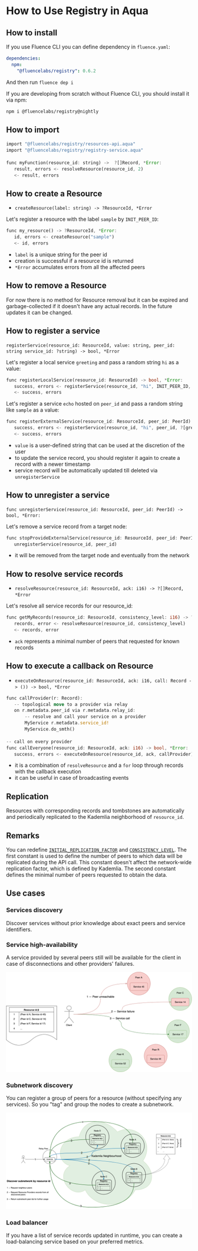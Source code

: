 # How to Use Registry in Aqua

## How to install
If you use Fluence CLI you can define dependency in `fluence.yaml`:
```yaml
dependencies:
  npm:
    "@fluencelabs/registry": 0.6.2
```
And then run `fluence dep i`

If you are developing from scratch without Fluence CLI, you should install it via npm:

```bash
npm i @fluencelabs/registry@nightly
```

## How to import

```rust
import "@fluencelabs/registry/resources-api.aqua"
import "@fluencelabs/registry/registry-service.aqua"

func myFunction(resource_id: string) ->  ?[]Record, *Error:
   result, errors <- resolveResource(resource_id, 2)
   <- result, errors
```

## How to create a Resource
- `createResource(label: string) -> ?ResourceId, *Error`

Let's register a resource with the label `sample` by `INIT_PEER_ID`:
```rust
func my_resource() -> ?ResourceId, *Error:
   id, errors <- createResource("sample")
   <- id, errors
```

- `label` is a unique string for the peer id
- creation is successful if a resource id is returned
- `*Error` accumulates errors from all the affected peers

## How to remove a Resource

For now there is no method for Resource removal but it can be expired and garbage-collected if it doesn't have any actual records. In the future updates it can be changed.

## How to register a service
  ```
  registerService(resource_id: ResourceId, value: string, peer_id: string service_id: ?string) -> bool, *Error
  ```

Let's register a local service `greeting` and pass a random string `hi` as a value:
```rust
func registerLocalService(resource_id: ResourceId) -> bool, *Error:
   success, errors <- registerService(resource_id, "hi", INIT_PEER_ID, ?[greeting])
   <- success, errors
```


Let's register a service `echo` hosted on `peer_id` and pass a random string like `sample` as a value:
```rust
func registerExternalService(resource_id: ResourceId, peer_id: PeerId) -> bool, *Error:
   success, errors <- registerService(resource_id, "hi", peer_id, ?[greeting])
   <- success, errors
```

- `value` is a user-defined string that can be used at the discretion of the user
- to update the service record, you should register it again to create a record with a newer timestamp
- service record will be automatically updated till deleted via `unregisterService`


## How to unregister a service
```
func unregisterService(resource_id: ResourceId, peer_id: PeerId) -> bool, *Error:
```
Let's remove a service record from a target node:
```rust
func stopProvideExternalService(resource_id: ResourceId, peer_id: PeerId):
   unregisterService(resource_id, peer_id)
```

- it will be removed from the target node and eventually from the network

## How to resolve service records
- `resolveResource(resource_id: ResourceId, ack: i16) -> ?[]Record, *Error`

Let's resolve all service records for our resource_id:
```rust
func getMyRecords(resource_id: ResourceId, consistency_level: i16) -> ?[]Record, *Error:
   records, error <- resolveResource(resource_id, consistency_level)
   <- records, error
```

- `ack` represents a minimal number of peers that requested for known records

## How to execute a callback on Resource
- `executeOnResource(resource_id: ResourceId, ack: i16, call: Record -> ()) -> bool, *Error`

```rust
func callProvider(r: Record):
   -- topological move to a provider via relay
   on r.metadata.peer_id via r.metadata.relay_id:
       -- resolve and call your service on a provider
       MyService r.metadata.service_id!
       MyService.do_smth()

-- call on every provider
func callEveryone(resource_id: ResourceId, ack: i16) -> bool, *Error:
   success, errors <- executeOnResource(resource_id, ack, callProvider)
```

- it is a combination of `resolveResource` and a `for` loop through records with the callback execution
- it can be useful in case of broadcasting events

## Replication

Resources with corresponding records and tombstones are automatically and periodically replicated to the Kademlia neighborhood of `resource_id`.

## Remarks

You can redefine [`INITIAL_REPLICATION_FACTOR`](https://github.com/fluencelabs/registry/blob/main/aqua/resources-api.aqua#L10) and [`CONSISTENCY_LEVEL`](https://github.com/fluencelabs/registry/blob/main/aqua/resources-api.aqua#L11). The first constant is used to define the number of peers to which data will be replicated during the API call. This constant doesn't affect the network-wide replication factor, which is defined by Kademlia. The second constant defines the minimal number of peers requested to obtain the data.

## Use cases

### Services discovery
Discover services without prior knowledge about exact peers and service identifiers.

### Service high-availability
A service provided by several peers still will be available for the client in case of disconnections and other providers' failures.

![image](images/availability.png)

### Subnetwork discovery
You can register a group of peers for a resource (without specifying any services). So you "tag" and group the nodes to create a subnetwork.

![image](images/subnetwork.png)

### Load balancer
If you have a list of service records updated in runtime, you can create a load-balancing service based on your preferred metrics.


